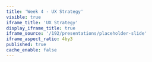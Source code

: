 ```yaml
---
title: 'Week 4 - UX Strategy'
visible: true
iframe_title: 'UX Strategy'
display_iframe_title: true
iframe_source: '/192/presentations/placeholder-slide'
iframe_aspect_ratio: 4by3
published: true
cache_enable: false
---
```

